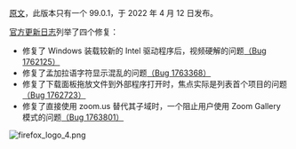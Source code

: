 [原文](https://www.ghacks.net/2022/04/12/firefox-99-0-1-maintenance-update-released/)，此版本只有一个 99.0.1，于 2022 年 4 月 12 日发布。

[官方更新日志](https://www.mozilla.org/en-US/firefox/99.0.1/releasenotes/)列举了四个修复：

+ 修复了 Windows 装载较新的 Intel 驱动程序后，视频硬解的问题[（Bug 1762125）](https://bugzilla.mozilla.org/show_bug.cgi?id=1762125)
+ 修复了孟加拉语字符显示混乱的问题[（Bug 1763368）](https://bugzilla.mozilla.org/show_bug.cgi?id=1763368)
+ 修复了下载面板拖放文件到外部程序打开时，焦点实际是列表首个项目的问题[（Bug 1762723）](https://bugzilla.mozilla.org/show_bug.cgi?id=1762723)
+ 修复了直接使用 zoom.us 替代其子域时，一个阻止用户使用 Zoom Gallery 模式的问题[（Bug 1763801）](https://bugzilla.mozilla.org/show_bug.cgi?id=1763801)

![firefox_logo_4.png](https://s2.loli.net/2022/05/05/WoPkKjREL4t6qhD.png)